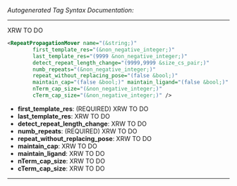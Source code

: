 <!-- THIS IS AN AUTOGENERATED FILE: Don't edit it directly, instead change the schema definition in the code itself. -->

_Autogenerated Tag Syntax Documentation:_

---
XRW TO DO

```xml
<RepeatPropagationMover name="(&string;)"
        first_template_res="(&non_negative_integer;)"
        last_template_res="(9999 &non_negative_integer;)"
        detect_repeat_length_change="(9999,9999 &size_cs_pair;)"
        numb_repeats="(&non_negative_integer;)"
        repeat_without_replacing_pose="(false &bool;)"
        maintain_cap="(false &bool;)" maintain_ligand="(false &bool;)"
        nTerm_cap_size="(&non_negative_integer;)"
        cTerm_cap_size="(&non_negative_integer;)" />
```

-   **first_template_res**: (REQUIRED) XRW TO DO
-   **last_template_res**: XRW TO DO
-   **detect_repeat_length_change**: XRW TO DO
-   **numb_repeats**: (REQUIRED) XRW TO DO
-   **repeat_without_replacing_pose**: XRW TO DO
-   **maintain_cap**: XRW TO DO
-   **maintain_ligand**: XRW TO DO
-   **nTerm_cap_size**: XRW TO DO
-   **cTerm_cap_size**: XRW TO DO

---

